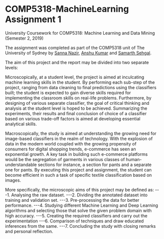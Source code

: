 # COMP5318-MachineLearning Assignment 1
University Coursework for COMP5318: Machine Learning and Data Mining (Semester 2, 2019)

The assignment was completed as part of the COMP5318 unit of The University of Sydney by [Sanna Nazir](https://github.com/Sanna-Nazir), [Anshu Kumar](https://github.com/anshukr5) and [Samarth Sehgal](https://github.com/samarthsehgal97). 

The aim of this project and the report may be divided into two separate levels:

Microscopically, at a student level, the project is aimed at inculcating machine learning skills in the student. By performing each sub-step of the project, ranging from data cleaning to final predictions using the classifiers built; the student is expected to gain diverse skills required for implementing the classroom skills on real-life problems. Furthermore, by designing of various separate classifier, the goal of critical thinking and analysis at the student level is hoped to be achieved. Summarizing the experiments, their results and final conclusion of choice of a classifier based on various trade-off factors is aimed at developing essential analytical skills.

Macroscopically, the study is aimed at understanding the growing need for image-based classifiers in the realm of technology. With the explosion of data in the modern world coupled with the growing propensity of consumers for digital shopping trends, e-commerce has seen an exponential growth. A key task in building such e-commerce platforms would be the segregation of garments in various classes of human-understandable sections for instance, a section for pants and a separate one for pants. By executing this project and assignment, the student can become efficient in such a task of specific textile classification based on images.

More specifically, the microscopic aims of this project may be defined as: 
---1. Analysing the raw dataset. 
---2. Dividing the annotated dataset into training and validation set. 
---3. Pre-processing the data for better performance. 
---4. Studying different Machine Learning and Deep Learning algorithms and selecting those that solve the given problem domain with high accuracy. 
---5. Creating the required classifiers and carry out the experimentation 
---6. Comparison of techniques and draw educated inferences from the same. 
---7. Concluding the study with closing remarks and personal reflection.
